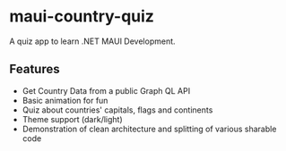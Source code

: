 # maui-country-quiz

A quiz app to learn .NET MAUI Development.

## Features

- Get Country Data from a public Graph QL API
- Basic animation for fun
- Quiz about countries' capitals, flags and continents
- Theme support (dark/light)
- Demonstration of clean architecture and splitting of various sharable code


